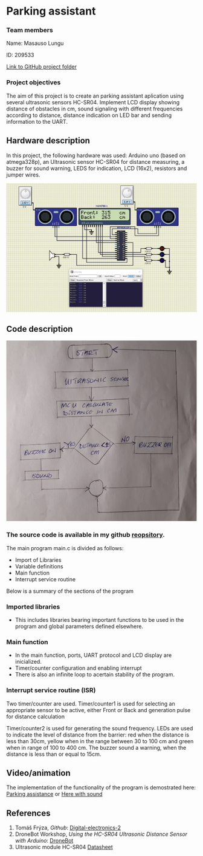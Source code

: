 # Parking assistant

### Team members

Name: Masauso Lungu

ID: 209533

[Link to GitHub project folder](https://github.com/Masauso-L/Digital-electronics-2/tree/master/Labs/project)


### Project objectives

The aim of this project is to create an parking assistant aplication using several ultrasonic sensors HC-SR04. Implement LCD display showing distance of obstacles in cm, sound signaling with different frequencies according to distance, distance indication on LED bar and sending information to the UART.


## Hardware description

In this project, the following hardware was used: Arduino uno (based on atmega328p), an Ultrasonic sensor HC-SR04 for distance measuring, a buzzer for sound warning, LEDS for indication, LCD (16x2), resistors and jumper wires. 

![SimulIDE hardware implementation](Images/circuit.png)

## Code description


![Application state diagram](Images/Flow_Chart.jpeg)


### The source code is available in my github [reopsitory](https://github.com/Masauso-L/Digital-electronics-2/tree/master/Labs/project). 

The main program main.c is divided as follows:

* Import of Libraries
* Variable definitions
* Main function
* Interrupt service routine

Below is a summary of the sections of the program
### Imported libraries
 
 * This includes libraries bearing important functions to be used in the program and global parameters defined elsewhere.

### Main function
* In the main function, ports, UART protocol and LCD display are inicialized.
* Timer/counter configuration and enabling interrupt
* There is also an infinite loop to acertain stability of the program.

### Interrupt service routine (ISR)
Two timer/counter are used. Timer/counter1 is used for selecting an appropriate sensor to be active, either Front or Back and generation pulse for distance calculation

Timer/counter2 is used for generating the sound frequency.
LEDs are used to indicate the level of distance from the barrier: red when the distance is less than 30cm, yellow when in the range between  30 to 100 cm and green when in range of 100 to 400 cm.
The buzzer sound a warning, when the distance is less than or equal to 15cm.


## Video/animation
 
The implementation of the functionality of the program is demostrated here: [ Parking assistance](https://youtu.be/QUHA-yFgaHo)
or [Here with sound](https://youtu.be/lZ1OZvFWsUM)


## References

1. Tomáš Frýza, *Github*: [Digital-electronics-2](https://github.com/tomas-fryza/Digital-electronics-2)
2. DroneBot Workshop, *Using the HC-SR04 Ultrasonic Distance Sensor with Arduino*: [DroneBot](https://dronebotworkshop.com/hc-sr04-ultrasonic-distance-sensor-arduino/#1)
3. Ultrasonic module HC-SR04 [Datasheet](https://components101.com/ultrasonic-sensor-working-pinout-datasheet)

